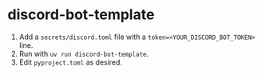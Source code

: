 # discord-bot-template

1. Add a `secrets/discord.toml` file with a `token=<YOUR_DISCORD_BOT_TOKEN>` line.
2. Run with `uv run discord-bot-template`.
3. Edit `pyproject.toml` as desired.
